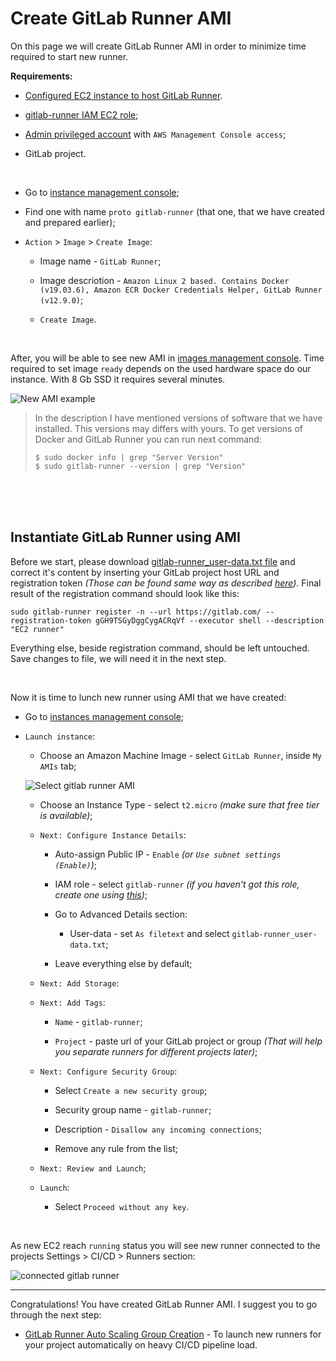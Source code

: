 # Create GitLab Runner AMI

On this page we will create GitLab Runner AMI in order to minimize time required to start new runner.

**Requirements:**

- [Configured EC2 instance to host GitLab Runner](https://github.com/tikhoplav/aws-gitlab-cicd/blob/master/gitlab-runner-on-ec2.md).

- [gitlab-runner IAM EC2 role](https://github.com/tikhoplav/aws-gitlab-cicd/blob/master/gitlab-runner-iam-ec2-role.md);

- [Admin privileged account](https://github.com/tikhoplav/aws-gitlab-cicd/blob/master/aws-admin-iam.md) with `AWS Management Console access`;

- GitLab project.

<br>

- Go to [instance management console](https://console.aws.amazon.com/ec2/v2/home?#Instances:sort=desc:launchTime);

- Find one with name `proto gitlab-runner` (that one, that we have created and prepared earlier);

- `Action` > `Image` > `Create Image`:

  - Image name - `GitLab Runner`;

  - Image descriotion - `Amazon Linux 2 based. Contains Docker (v19.03.6), Amazon ECR Docker Credentials Helper, GitLab Runner (v12.9.0)`;

  - `Create Image`.

<br>

After, you will be able to see new AMI in [images management console](https://console.aws.amazon.com/ec2/v2/home?#Images:sort=name). Time required to set image `ready` depends on the used hardware space do our instance. With 8 Gb SSD it requires several minutes.

![New AMI example](https://user-images.githubusercontent.com/62797411/78580235-c8c4d300-783a-11ea-9c00-5dc6fc43a6e0.png)

> In the description I have mentioned versions of software that we have installed. This versions may differs with yours. To get versions of Docker and GitLab Runner you can run next command:
>
> ```
> $ sudo docker info | grep "Server Version"
> $ sudo gitlab-runner --version | grep "Version"
> ```

<br><br><br>

## Instantiate GitLab Runner using AMI

Before we start, please download [gitlab-runner_user-data.txt file](https://github.com/tikhoplav/aws-gitlab-cicd/blob/master/files/gitlab-runner_user-data.txt) and correct it's content by inserting your GitLab project host URL and registration token *(Those can be found same way as described [here](https://github.com/tikhoplav/aws-gitlab-cicd/blob/master/gitlab-runner-on-ec2.md#register-gitlab-runner))*. Final result of the registration command should look like this:

```
sudo gitlab-runner register -n --url https://gitlab.com/ --registration-token gGH9TSGyDggCygACRqVf --executor shell --description "EC2 runner"
```

Everything else, beside registration command, should be left untouched. Save changes to file, we will need it in the next step.

<br>

Now it is time to lunch new runner using AMI that we have created:

- Go to [instances management console](https://console.aws.amazon.com/ec2/v2/home?#Instances);

- `Launch instance`:

  - Choose an Amazon Machine Image - select `GitLab Runner`, inside `My AMIs` tab;
  
  ![Select gitlab runner AMI](https://user-images.githubusercontent.com/62797411/78579253-543d6480-7839-11ea-859e-ef79a58142e3.png)
  
  - Choose an Instance Type - select `t2.micro` *(make sure that free tier is available)*;
  
  - `Next: Configure Instance Details`:

    - Auto-assign Public IP - `Enable` *(or `Use subnet settings (Enable)`)*;

    - IAM role - select `gitlab-runner` *(if you haven't got this role, create one using [this](https://github.com/tikhoplav/aws-gitlab-cicd/blob/master/gitlab-runner-iam-ec2-role.md))*;

    - Go to Advanced Details section:

      - User-data - set `As filetext` and select `gitlab-runner_user-data.txt`;
      
    - Leave everything else by default;
    
  - `Next: Add Storage`:

  - `Next: Add Tags`:

    - `Name` - `gitlab-runner`;

    - `Project` - paste url of your GitLab project or group *(That will help you separate runners for different projects later)*;
    
  - `Next: Configure Security Group`:

    - Select `Create a new security group`;

    - Security group name - `gitlab-runner`;

    - Description - `Disallow any incoming connections`;

    - Remove any rule from the list;
    
  - `Next: Review and Launch`;

  - `Launch`:

    - Select `Proceed without any key`.

<br>

As new EC2 reach `running` status you will see new runner connected to the projects Settings > CI/CD > Runners section:

![connected gitlab runner](https://user-images.githubusercontent.com/62797411/78612507-2fb1ae80-7872-11ea-841c-fc821188f522.png)

---

Congratulations! You have created GitLab Runner AMI. I suggest you to go through the next step:

- [GitLab Runner Auto Scaling Group Creation](https://github.com/tikhoplav/aws-gitlab-cicd/blob/master/gitlab-runner-auto-scaling.md) - To launch new runners for your project automatically on heavy CI/CD pipeline load.